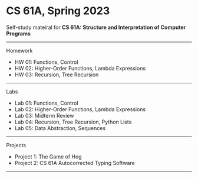 # CS 61A, Spring 2023

Self-study mateiral for **CS 61A: Structure and Interpretation of Computer Programs**

---

Homework

- HW 01: Functions, Control
- HW 02: Higher-Order Functions, Lambda Expressions
- HW 03: Recursion, Tree Recursion

---

Labs

- Lab 01: Functions, Control
- Lab 02: Higher-Order Functions, Lambda Expressions
- Lab 03: Midterm Review
- Lab 04: Recursion, Tree Recursion, Python Lists
- Lab 05: Data Abstraction, Sequences

---

Projects

- Project 1: The Game of Hog
- Project 2: CS 61A Autocorrected Typing Software

---
